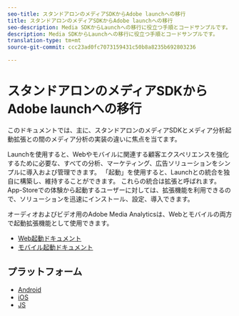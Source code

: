 ```yaml
---
seo-title: スタンドアロンのメディアSDKからAdobe launchへの移行
title: スタンドアロンのメディアSDKからAdobe launchへの移行
seo-description: Media SDKからLaunchへの移行に役立つ手順とコードサンプルです。
description: Media SDKからLaunchへの移行に役立つ手順とコードサンプルです。
translation-type: tm+mt
source-git-commit: ccc23ad0fc7073159431c50b8a8235b692803236

---
```



# スタンドアロンのメディアSDKからAdobe launchへの移行

このドキュメントでは、主に、スタンドアロンのメディアSDKとメディア分析起動拡張との間のメディア分析の実装の違いに焦点を当てます。

Launchを使用すると、Webやモバイルに関連する顧客エクスペリエンスを強化するために必要な、すべての分析、マーケティング、広告ソリューションをシンプルに導入および管理できます。 「起動」を使用すると、Launchとの統合を独自に構築し、維持することができます。 これらの統合は拡張と呼ばれます。
App-Storeでの体験から起動するユーザーに対しては、拡張機能を利用できるので、ソリューションを迅速にインストール、設定、導入できます。

オーディオおよびビデオ用のAdobe Media Analyticsは、Webとモバイルの両方で起動拡張機能として使用できます。

* [Web起動ドキュメント](https://docs.adobe.com/content/help/en/launch/using/extensions-ref/adobe-extension/media-analytics-extension/overview.html)
* [モバイル起動ドキュメント](https://aep-sdks.gitbook.io/docs/using-mobile-extensions/adobe-media-analytics)

## プラットフォーム

* [Android](/help/sdk-implement/sdk-to-launch/sdk-to-launch-migration-platforms/sdk-to-launch-migration-android.md)
* [iOS](/help/sdk-implement/sdk-to-launch/sdk-to-launch-migration-platforms/sdk-to-launch-migration-ios.md)
* [JS](/help/sdk-implement/sdk-to-launch/sdk-to-launch-migration-platforms/sdk-to-launch-migration-js.md)

